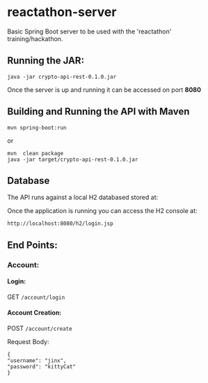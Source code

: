 # reactathon-server
Basic Spring Boot server to be used with the 'reactathon' training/hackathon.

## Running the JAR:

`java -jar crypto-api-rest-0.1.0.jar`

Once the server is up and running it can be accessed on port **8080**


## Building and Running the API with Maven

`mvn spring-boot:run`

or

```
mvn  clean package
java -jar target/crypto-api-rest-0.1.0.jar
```

## Database

The API runs against a local H2 databased stored at:

Once the application is running you can access the H2 console at:

`http://localhost:8080/h2/login.jsp`


## End Points:

### Account:

#### Login:

GET `/account/login`

#### Account Creation:

POST `/account/create`

Request Body:

```
{
"username": "jinx",
"password": "kittyCat"
}
```
